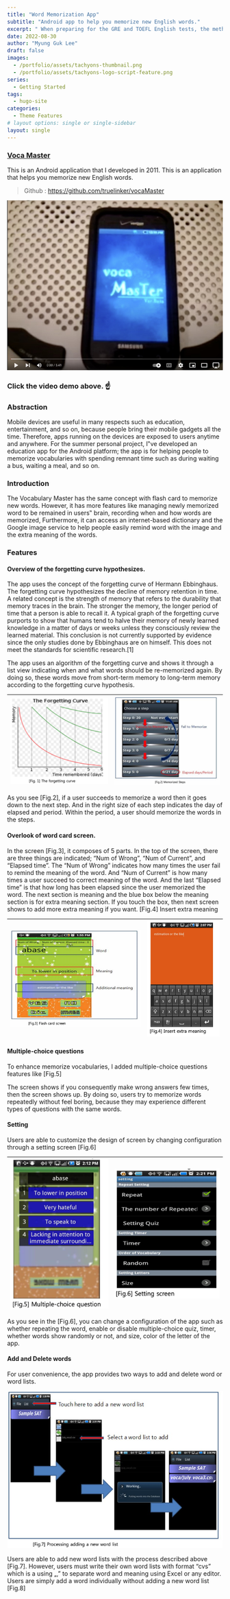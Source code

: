 ```yaml
---
title: "Word Memorization App"
subtitle: "Android app to help you memorize new English words."
excerpt: " When preparing for the GRE and TOEFL English tests, the method of memorizing English words used was developed as an Android app after the test was over."
date: 2022-08-30
author: "Myung Guk Lee"
draft: false
images:
  - /portfolio/assets/tachyons-thumbnail.png
  - /portfolio/assets/tachyons-logo-script-feature.png
series:
  - Getting Started
tags:
  - hugo-site
categories:
  - Theme Features
# layout options: single or single-sidebar
layout: single
---
```


### [Voca Master](https://github.com/truelinker/vocaMaster)
This is an Android application that I developed in 2011. This is an application that helps you memorize new English words.
> Github : https://github.com/truelinker/vocaMaster

[![Demo video](/img/VocaMasterDemo.jpg)](https://www.youtube.com/watch?v=5WGz2HGq2gY "Demo Video")

### Click the video demo above. ☝️

### Abstraction
Mobile devices are useful in many respects such as education, entertainment, and so on, because people bring their mobile gadgets all the time. Therefore, apps running on the devices are exposed to users anytime and anywhere.
For the summer personal project, I‟ve developed an education app for the Android platform; the app is for helping people to memorize vocabularies with spending remnant time such as during waiting a bus, waiting a meal, and so on.
### Introduction
The Vocabulary Master has the same concept with flash card to memorize new words. However, it has more features like managing newly memorized word to be remained in users‟ brain, recording when and how words are memorized, Furthermore, it can access an internet-based dictionary and the Google image service to help people easily remind word with the image and the extra meaning of the words.

### Features

#### Overview of the forgetting curve hypothesizes.
The app uses the concept of the forgetting curve of Hermann Ebbinghaus.
The forgetting curve hypothesizes the decline of memory retention in time. A related concept is the strength of memory that refers to the durability that memory traces in the brain. The stronger the memory, the longer period of time that a person is able to recall it. A typical graph of the forgetting curve purports to show that humans tend to halve their memory of newly learned knowledge in a matter of days or weeks unless they consciously review the learned material. This conclusion is not currently supported by evidence since the only studies done by Ebbinghaus are on himself. This does not meet the standards for scientific research.[1]

The app uses an algorithm of the forgetting curve and shows it through a list view indicating when and what words should be re-memorized again. By doing so, these words move from short-term memory to long-term memory according to the forgetting curve hypothesis.

| ![screenshot](/img/forgettenCurve.jpg) | ![screenshot](/img/memorizedSteps.jpg) |
| ----------- | ----------- |


As you see [Fig.2], if a user succeeds to memorize a word then it goes down to the next step. And in the right size of each step indicates the day of elapsed and period. Within the period, a user should memorize the words in the steps.

#### Overlook of word card screen.

In the screen [Fig.3], it composes of 5 parts.
In the top of the screen, there are three things are indicated; “Num of Wrong”, “Num of Current”, and “Elapsed time”. The “Num of Wrong” indicates how many times the user fail to remind the meaning of the word. And “Num of Current” is how many times a user succeed to correct meaning of the word. And the last “Elapsed time” is that how long has been elapsed since the user memorized the word.
The next section is meaning and the blue box below the meaning section is for extra meaning section. If you touch the box, then next screen shows to add more extra meaning if you want. [Fig.4] Insert extra meaning

| ![screenshot](/img/FlashCard.jpg) | ![screenshot](/img/InsertExtraMean.jpg) |
| ----------- | ----------- |

#### Multiple-choice questions
To enhance memorize vocabularies, I added multiple-choice questions features like [Fig.5]

The screen shows if you consequently make wrong answers few times, then the screen shows up. By doing so, users try to memorize words repeatedly without feel boring, because they may experience different types of questions with the same words.

#### Setting
Users are able to customize the design of screen by changing configuration through a setting screen [Fig.6]

| ![screenshot](/img/multiQuestion.jpg) |![screenshot](/img/SettingScreen.jpg) |
| ----------- | ----------- |

As you see in the [Fig.6], you can change a configuration of the app such as whether repeating the word,
enable or disable multiple-choice quiz, timer, whether words show randomly or not, and size, color of the letter of the app.

#### Add and Delete words
For user convenience, the app provides two ways to add and delete word or word lists.

![screenshot](/img/AddDelWord.jpg)

Users are able to add new word lists with the process described above [Fig.7]. However, users must write
their own word lists with format “cvs” which is a using „,” to separate word and meaning using Excel or any editor. Users are simply add a word individually without adding a new word list [Fig.8]